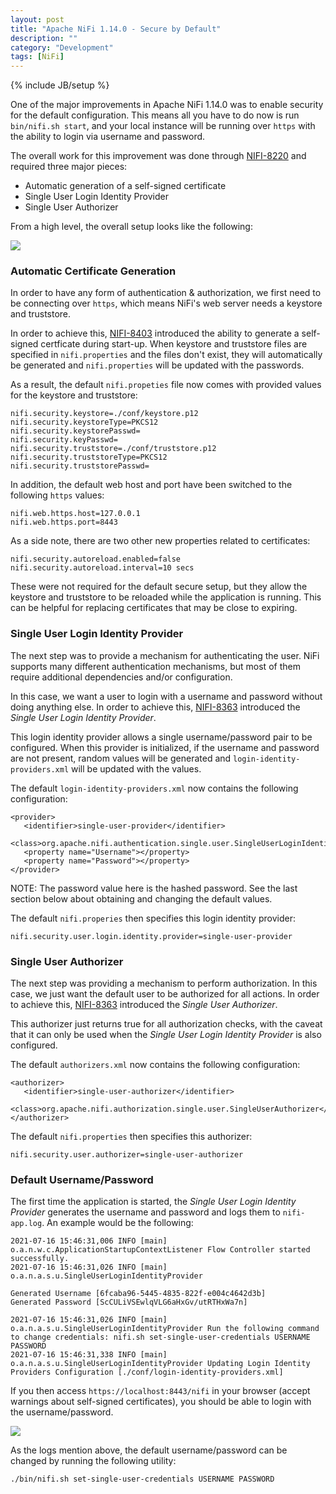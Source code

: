 ```yaml
---
layout: post
title: "Apache NiFi 1.14.0 - Secure by Default"
description: ""
category: "Development"
tags: [NiFi]
---
```

{% include JB/setup %}

One of the major improvements in Apache NiFi 1.14.0 was to enable security for the default configuration. This means
all you have to do now is run `bin/nifi.sh start`, and your local instance will be running over `https` with the ability
to login via username and password.

The overall work for this improvement was done through [NIFI-8220](https://issues.apache.org/jira/browse/NIFI-8220) and required three major pieces:

* Automatic generation of a self-signed certificate
* Single User Login Identity Provider
* Single User Authorizer

From a high level, the overall setup looks like the following:

<img src="{{ BASE_PATH }}/assets/images/nifi-secure-by-default/01-overview.png" class="img-responsive">

### Automatic Certificate Generation

In order to have any form of authentication & authorization, we first need to be connecting over `https`,
which means NiFi's web server needs a keystore and truststore.

In order to achieve this, [NIFI-8403](https://issues.apache.org/jira/browse/NIFI-8403) introduced the ability to
generate a self-signed certficate during start-up. When keystore and truststore files are specified in `nifi.properties` and the
files don't exist, they will automatically be generated and `nifi.properties` will be updated with the passwords.

As a result, the default `nifi.propeties` file now comes with provided values for the keystore and truststore:

```
nifi.security.keystore=./conf/keystore.p12
nifi.security.keystoreType=PKCS12
nifi.security.keystorePasswd=
nifi.security.keyPasswd=
nifi.security.truststore=./conf/truststore.p12
nifi.security.truststoreType=PKCS12
nifi.security.truststorePasswd=
```

In addition, the default web host and port have been switched to the following `https` values:

```
nifi.web.https.host=127.0.0.1
nifi.web.https.port=8443
```

As a side note, there are two other new properties related to certificates:

```
nifi.security.autoreload.enabled=false
nifi.security.autoreload.interval=10 secs
```

These were not required for the default secure setup, but they allow the keystore and truststore to be reloaded while the application is running. This can be helpful for replacing certificates that may be close to expiring.

### Single User Login Identity Provider

The next step was to provide a mechanism for authenticating the user. NiFi supports many different authentication mechanisms, but most of them require additional dependencies and/or configuration.

In this case, we want a user to login with a username and password without doing anything else. In order to achieve this, [NIFI-8363](https://issues.apache.org/jira/browse/NIFI-8363) introduced the *Single User Login Identity Provider*.

This login identity provider allows a single username/password pair to be configured. When this provider is initialized, if the
username and password are not present, random values will be generated and `login-identity-providers.xml` will be updated with
the values.

The default `login-identity-providers.xml` now contains the following configuration:

```
<provider>
   <identifier>single-user-provider</identifier>
   <class>org.apache.nifi.authentication.single.user.SingleUserLoginIdentityProvider</class>
   <property name="Username"></property>
   <property name="Password"></property>
</provider>
```

NOTE: The password value here is the hashed password. See the last section below about obtaining and changing the default values.

The default `nifi.properies` then specifies this login identity provider:

```
nifi.security.user.login.identity.provider=single-user-provider
```

### Single User Authorizer

The next step was providing a mechanism to perform authorization. In this case, we just want the default user to be authorized for all actions. In order to achieve this, [NIFI-8363](https://issues.apache.org/jira/browse/NIFI-8363) introduced the *Single User Authorizer*.

This authorizer just returns true for all authorization checks, with the caveat that it can only be used when the *Single User Login Identity Provider* is also configured.

The default `authorizers.xml` now contains the following configuration:

```
<authorizer>
   <identifier>single-user-authorizer</identifier>
   <class>org.apache.nifi.authorization.single.user.SingleUserAuthorizer</class>
</authorizer>
```

The default `nifi.properties` then specifies this authorizer:

```
nifi.security.user.authorizer=single-user-authorizer
```

### Default Username/Password

The first time the application is started, the *Single User Login Identity Provider* generates the username and
password and logs them to `nifi-app.log`. An example would be the following:

```
2021-07-16 15:46:31,006 INFO [main] o.a.n.w.c.ApplicationStartupContextListener Flow Controller started successfully.
2021-07-16 15:46:31,026 INFO [main] o.a.n.a.s.u.SingleUserLoginIdentityProvider

Generated Username [6fcaba96-5445-4835-822f-e004c4642d3b]
Generated Password [ScCULiVSEwlqVLG6aHxGv/utRTHxWa7n]

2021-07-16 15:46:31,026 INFO [main] o.a.n.a.s.u.SingleUserLoginIdentityProvider Run the following command to change credentials: nifi.sh set-single-user-credentials USERNAME PASSWORD
2021-07-16 15:46:31,338 INFO [main] o.a.n.a.s.u.SingleUserLoginIdentityProvider Updating Login Identity Providers Configuration [./conf/login-identity-providers.xml]
```

If you then access `https://localhost:8443/nifi` in your browser (accept warnings about
self-signed certificates), you should be able to login with the username/password.

<img src="{{ BASE_PATH }}/assets/images/nifi-secure-by-default/02-nifi-ui-logged-in.png" class="img-responsive">

As the logs mention above, the default username/password can be changed by running the following utility:

```
./bin/nifi.sh set-single-user-credentials USERNAME PASSWORD
```
